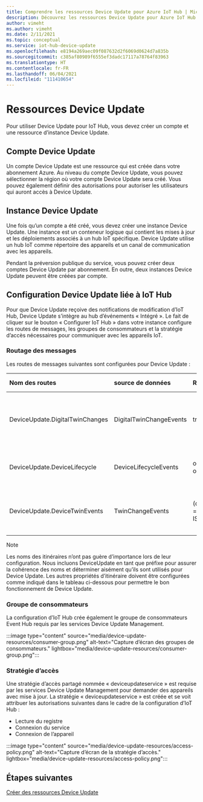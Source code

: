 ```yaml
---
title: Comprendre les ressources Device Update pour Azure IoT Hub | Microsoft Docs
description: Découvrez les ressources Device Update pour Azure IoT Hub
author: vimeht
ms.author: vimeht
ms.date: 2/11/2021
ms.topic: conceptual
ms.service: iot-hub-device-update
ms.openlocfilehash: e8194a269aec09f087632d2f6069d0624d7a835b
ms.sourcegitcommit: c385af80989f6555ef3dadc17117a78764f83963
ms.translationtype: HT
ms.contentlocale: fr-FR
ms.lasthandoff: 06/04/2021
ms.locfileid: "111410654"
---
```

# <a name="device-update-resources"></a>Ressources Device Update

Pour utiliser Device Update pour IoT Hub, vous devez créer un compte et une ressource d’instance Device Update. 

## <a name="device-update-account"></a>Compte Device Update

Un compte Device Update est une ressource qui est créée dans votre abonnement Azure. Au niveau du compte Device Update, vous pouvez sélectionner la région où votre compte Device Update sera créé. Vous pouvez également définir des autorisations pour autoriser les utilisateurs qui auront accès à Device Update.


## <a name="device-update-instance"></a>Instance Device Update
Une fois qu’un compte a été créé, vous devez créer une instance Device Update. Une instance est un conteneur logique qui contient les mises à jour et les déploiements associés à un hub IoT spécifique. Device Update utilise un hub IoT comme répertoire des appareils et un canal de communication avec les appareils. 

Pendant la préversion publique du service, vous pouvez créer deux comptes Device Update par abonnement. En outre, deux instances Device Update peuvent être créées par compte.

## <a name="configuring-device-update-linked-iot-hub"></a>Configuration Device Update liée à IoT Hub 

Pour que Device Update reçoive des notifications de modification d’IoT Hub, Device Update s’intègre au hub d’événements « Intégré ». Le fait de cliquer sur le bouton « Configurer IoT Hub » dans votre instance configure les routes de messages, les groupes de consommateurs et la stratégie d’accès nécessaires pour communiquer avec les appareils IoT. 

### <a name="message-routing"></a>Routage des messages

Les routes de messages suivantes sont configurées pour Device Update :

|   Nom des routes    | source de données | Requête de routage  | Point de terminaison | Description  |
| :--------- | :---- |:---- |:---- |:---- |
|  DeviceUpdate.DigitalTwinChanges | DigitalTwinChangeEvents | true | événements | Est à l’écoute les événements de modification du jumeau numérique  |
|  DeviceUpdate.DeviceLifecycle | DeviceLifecycleEvents | opType = 'deleteDeviceIdentity' OR opType = 'deleteModuleIdentity'  | événements | Est à l’écoute des appareils qui ont été supprimés |
|  DeviceUpdate.DeviceTwinEvents| TwinChangeEvents | (opType = 'updateTwin' OR opType = 'replaceTwin') AND IS_DEFINED($body.tags.ADUGroup) | événements | Est à l’écoute des nouveaux groupes Device Update |

> [!NOTE]
> Les noms des itinéraires n’ont pas guère d’importance lors de leur configuration. Nous incluons DeviceUpdate en tant que préfixe pour assurer la cohérence des noms et déterminer aisément qu’ils sont utilisés pour Device Update. Les autres propriétés d’itinéraire doivent être configurées comme indiqué dans le tableau ci-dessous pour permettre le bon fonctionnement de Device Update. 

### <a name="consumer-group"></a>Groupe de consommateurs

La configuration d’IoT Hub crée également le groupe de consommateurs Event Hub requis par les services Device Update Management. 

:::image type="content" source="media/device-update-resources/consumer-group.png" alt-text="Capture d’écran des groupes de consommateurs." lightbox="media/device-update-resources/consumer-group.png":::

### <a name="access-policy"></a>Stratégie d’accès

Une stratégie d’accès partagé nommée « deviceupdateservice » est requise par les services Device Update Management pour demander des appareils avec mise à jour. La stratégie « deviceupdateservice » est créée et se voit attribuer les autorisations suivantes dans le cadre de la configuration d’IoT Hub :
- Lecture du registre
- Connexion du service
- Connexion de l’appareil

:::image type="content" source="media/device-update-resources/access-policy.png" alt-text="Capture d’écran de la stratégie d’accès." lightbox="media/device-update-resources/access-policy.png":::

## <a name="next-steps"></a>Étapes suivantes

[Créer des ressources Device Update](./create-device-update-account.md)

